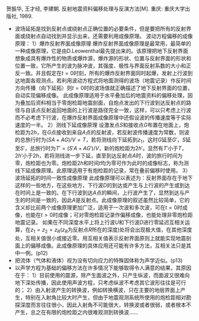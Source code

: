 贺振华, 王才经, 李建朝. 反射地震资料偏移处理与反演方法[M]. 重庆: 重庆大学出版社, 1989.
+ 波场延拓是找到反射点或绕射点正确位置的必要条件，但是要把所有的反射界面或绕射点自动找到并显示出来，还需要利用成像原理。
波动方程偏移的成像原理：
1）爆炸反射界面成像原理
爆炸反射界面成像原理是最常用，最简单的一种成像原理，它是由D.Leowenthal最先提出来的。该原理把地下反射界面想象成具有爆炸性的物质或爆炸源，爆炸源的形状、位置与反射界面的形状和位置一致，它所产生的波为脉冲波，其强度、极性与界面反射系数的大小和正反一致。并且假定在$t=0$时刻，所有的爆炸反射界面同时起爆，发射上行波到达地面各观测点。若利用波动方程式将地面测得的波场（地震记录）作反时间方向传播（向下延拓）则$t=0$时的波场值就正确描述了地下反射界面的位置，自动实现偏移成像。
此成像原理适用于水平叠加后的地震资料的偏移处理，因为叠加后资料相当于零炮检距地震剖面，自炮点发出的下行波到达反射点的路径与自该点反射返回地面的上行波是路径完全一致，这样，可以只考虑上行波而不必考虑下行波，在爆炸反射界面成像原理中还假设波的传播速度等于实际速度的一半。
2）测线下延成像原理
设激发点$S$和接收点$G$布置在地面上，炮检距为$2h$，在$G$点接收到来自$A$点的反射波，若反射波传播速度为常数，则波的总旅行时为$(SA+AG)/V=T$，若将测线向下延拓到$z_1$，这时$G$延至$G'$，$S$延至$S'$，总旅行时为$T'=(S'A+AG')/V$，新的炮检距为$2h'$。显然有$T'$小于$T$，$2h'$小于$2h$，若将测线进一步下延，直至到达反射点$A$时，波的旅行时间为零，炮检距也为零。炮检距$2h$和时间$t$均为零可作为此时的成像标志，称为测线下延成像原理。此原理适用于有炮检距的记录，常在叠前偏移时使用。
3）波场延拓的时间一致性成像原理
此成像原理可以表述为：反射界面存在于地下这样的一些地方，在这些地方，下行波$D$的到达或产生与上行波的产生或到达在时间上是一致的。在下行波到达$A$点的瞬间，上行波产生了，显然到达与产生的时间是一致的，因此$A$是反射点。此成像原理的叙述虽然比较简单，它的含义却比前两个成像原理更加广泛，适用于一次波和多次波，可在$t=0$时成像，也能在$t>0$时成像；可对零炮检距记录作偏移成像，也能处理非零炮检距地震记录。
如果在不同深度水平上将上行波$U$和下行波$D$进行零延迟互相关运算，在$z_1=z_2=z_R$($z_R$为反射点$R$所在的深度)处将会出现极大值，在其他深度处，互相关值很小或接近零。用互相关值表示反射界面原则上就能实现地震剖面上的偏移成像。此成像原理的具体应用还可能有许多方法，互相关法只是其中一例。(p12)
+ 把流体（气体和液体）视为没有切向应力的特殊固体称为声学近似。(p13)
+ 以声学方程为基础的偏移方法在许多情况下能够取得令人满意的结果，其原因在于：
1）目前使用的震源，除产生面波之外，只产生纵波，而面波又很难向地下深处传播，因此使用声波方程，只考虑纵波不考虑其它波形往往是可行的；
2）由入射波产生的转换波，例如转换横波，只在主要的地层界面上产生，特别在入射角比较大时产生，但由于地震观测系统所使用的炮检距相对勘探深度而言往往很小，因此入射角不可能很大，转换波或者很弱，或者根本不产生，总之在有限的炮检距之内很难观测到转换波……
 
